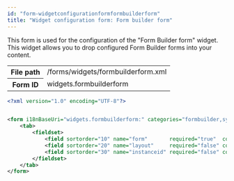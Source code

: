 ```yaml
---
id: "form-widgetconfigurationformformbuilderform"
title: "Widget configuration form: Form builder form"
---
```


This form is used for the configuration of the "Form Builder form" widget. This widget
allows you to drop configured Form Builder forms into your content.

<div class="table-responsive"><table class="table table-condensed"><tr><th>File path</th><td>/forms/widgets/formbuilderform.xml</td></tr><tr><th>Form ID</th><td>widgets.formbuilderform</td></tr></table></div>

```xml
<?xml version="1.0" encoding="UTF-8"?>


<form i18nBaseUri="widgets.formbuilderform:" categories="formbuilder,system,default">
    <tab>
        <fieldset>
            <field sortorder="10" name="form"       required="true"  control="objectpicker" object="formbuilder_form" objectFilters="activeFormbuilderForms" />
            <field sortorder="20" name="layout"     required="false" control="formBuilderFormLayoutPicker" defaultValue="default" />
            <field sortorder="30" name="instanceid" required="false" control="textinput" />
        </fieldset>
    </tab>
</form>
```